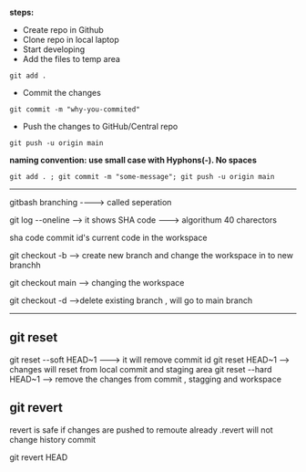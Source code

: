 

**steps:**
* Create repo in Github
* Clone repo in local laptop
* Start developing
* Add the files to temp area
```
git add .
```
* Commit the changes
```
git commit -m "why-you-commited"
```
* Push the changes to GitHub/Central repo
```
git push -u origin main
```

**naming convention: use small case with Hyphons(-). No spaces**

```
git add . ; git commit -m "some-message"; git push -u origin main
```

---------------------------------------------------------------------------------------------------

gitbash branching ----> called seperation

git log --oneline  --> it shows SHA code ---> algorithum 40 charectors

sha code commit id's current code in the workspace

git checkout -b <branch-name>  --> create new branch and change the workspace in to new branchh

git checkout main --> changing the workspace 

git checkout -d <branch-name> -->delete existing branch , will go to main branch 



-----------------------------------------------------------------------------------------------------


git reset 
---------

git reset --soft HEAD~1 ---> it will remove commit id
git reset HEAD~1 --> changes will reset from local commit and staging area 
git reset --hard HEAD~1 --> remove the changes from commit , stagging and workspace


git revert
------------

revert is safe if changes are pushed to remoute already .revert will not change history commit 

git revert HEAD 